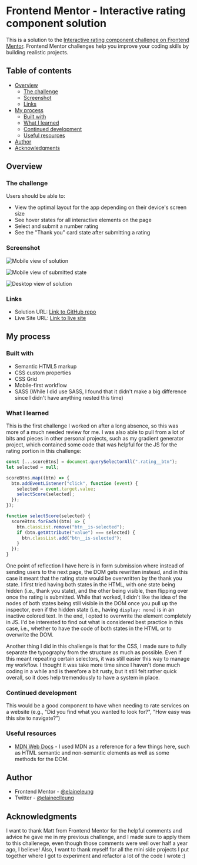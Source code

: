 # Frontend Mentor - Interactive rating component solution

This is a solution to the [Interactive rating component challenge on Frontend Mentor](https://www.frontendmentor.io/challenges/interactive-rating-component-koxpeBUmI). Frontend Mentor challenges help you improve your coding skills by building realistic projects. 

## Table of contents

- [Overview](#overview)
  - [The challenge](#the-challenge)
  - [Screenshot](#screenshot)
  - [Links](#links)
- [My process](#my-process)
  - [Built with](#built-with)
  - [What I learned](#what-i-learned)
  - [Continued development](#continued-development)
  - [Useful resources](#useful-resources)
- [Author](#author)
- [Acknowledgments](#acknowledgments)


## Overview

### The challenge

Users should be able to:

- View the optimal layout for the app depending on their device's screen size
- See hover states for all interactive elements on the page
- Select and submit a number rating
- See the "Thank you" card state after submitting a rating

### Screenshot

![Mobile view of solution](./design/mobile.png)

![Mobile view of submitted state](./design/mobile-submitted.png)

![Desktop view of solution](./design/desktop.png)


### Links

- Solution URL: [Link to GitHub repo](https://github.com/elaineleung/frontendmentor/tree/main/interactiveratingcomponent)
- Live Site URL: [Link to live site](https://elaineleung.github.io/frontendmentor/interactiveratingcomponent/)

## My process

### Built with

- Semantic HTML5 markup
- CSS custom properties
- CSS Grid 
- Mobile-first workflow
- SASS (While I did use SASS, I found that it didn't make a big difference since I didn't have anything nested this time)

### What I learned

This is the first challenge I worked on after a long absence, so this was more of a much needed review for me. I was also able to pull from a lot of bits and pieces in other personal projects, such as my gradient generator project, which contained some code that was helpful for the JS for the rating portion in this challenge:

```js
const [...scoreBtns] = document.querySelectorAll(".rating__btn");
let selected = null;

scoreBtns.map((btn) => {
  btn.addEventListener("click", function (event) {
    selected = event.target.value;
    selectScore(selected);
  });
});

function selectScore(selected) {
  scoreBtns.forEach((btn) => {
    btn.classList.remove("btn__is-selected");
    if (btn.getAttribute("value") === selected) {
      btn.classList.add("btn__is-selected");
    }
  });
}
```

One point of reflection I have here is in form submission where instead of sending users to the next page, the DOM gets rewritten instead, and in this case it meant that the rating state would be overwritten by the thank you state. I first tried having both states in the HTML, with one state being hidden (i.e., thank you state), and the other being visible, then flipping over once the rating is submitted. While that worked, I didn't like the idea of the nodes of both states being still visible in the DOM once you pull up the inspector, even if the hidden state (i.e., having `display: none`) is in an inactive colored text. In the end, I opted to overwrite the element completely in JS. I'd be interested to find out what is considered best practice in this case, i.e., whether to have the code of both states in the HTML or to overwrite the DOM.

Another thing I did in this challenge is that for the CSS, I made sure to fully separate the typography from the structure as much as possible. Even if this meant repeating certain selectors, it was still easier this way to manage my workflow. I thought it was take more time since I haven't done much coding in a while and is therefore a bit rusty, but it still felt rather quick overall, so it does help tremendously to have a system in place.


### Continued development

This would be a good component to have when needing to rate services on a website (e.g., "Did you find what you wanted to look for?", "How easy was this site to navigate?")


### Useful resources

- [MDN Web Docs](https://developer.mozilla.org) - I used MDN as a reference for a few things here, such as HTML semantic and non-semantic elements as well as some methods for the DOM.

## Author

- Frontend Mentor - [@elaineleung](https://www.frontendmentor.io/profile/elaineleung)
- Twitter - [@elaineclleung](https://twitter.com/elaineclleung)

## Acknowledgments

I want to thank Matt from Frontend Mentor for the helpful comments and advice he gave me in my previous challenge, and I made sure to apply them to this challenege, even though those comments were well over half a year ago, I believe! Also, I want to thank myself for all the mini side projects I put together where I got to experiment and refactor a lot of the code I wrote :)